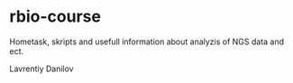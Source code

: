 # rbio-course
Hometask, skripts and usefull information about analyzis of NGS data and ect.

Lavrentiy Danilov
